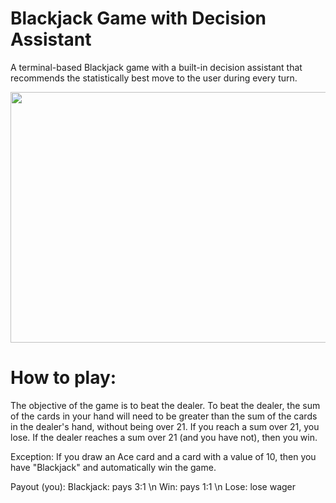 # Blackjack Game with Decision Assistant

A terminal-based Blackjack game with a built-in decision assistant that recommends the statistically best move to the user during every turn.

<img src="https://media.giphy.com/media/cnuv9TbEAA8NN4h6c5/giphy.gif" width="576" height="401" />

# How to play:

The objective of the game is to beat the dealer. To beat the dealer, the sum of the cards in your hand will need to be greater than the sum of the cards in the dealer's hand, without being over 21. If you reach a sum over 21, you lose. If the dealer reaches a sum over 21 (and you have not), then you win.

Exception: If you draw an Ace card and a card with a value of 10, then you have "Blackjack" and automatically win the game.

Payout (you):
Blackjack: pays 3:1 \n
Win: pays 1:1 \n
Lose: lose wager
